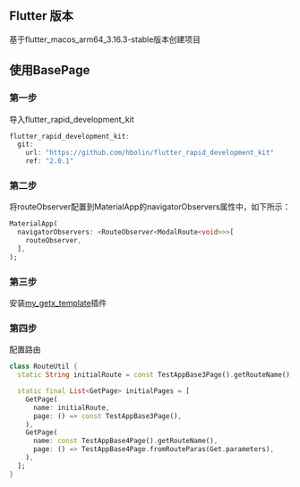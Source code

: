 ## Flutter 版本

基于flutter_macos_arm64_3.16.3-stable版本创建项目

## 使用BasePage

### 第一步

导入flutter_rapid_development_kit

```dart
flutter_rapid_development_kit:
  git:
    url: "https://github.com/hbolin/flutter_rapid_development_kit"
    ref: "2.0.1"
```

### 第二步

将routeObserver配置到MaterialApp的navigatorObservers属性中，如下所示：

```dart
MaterialApp(
  navigatorObservers: <RouteObserver<ModalRoute<void>>>[
    routeObserver,
  ],
);
```

### 第三步

安装[my_getx_template](./资源/my_getx_template-3.0.0.jar)插件

### 第四步

配置路由

```dart
class RouteUtil {
  static String initialRoute = const TestAppBase3Page().getRouteName();

  static final List<GetPage> initialPages = [
    GetPage(
      name: initialRoute,
      page: () => const TestAppBase3Page(),
    ),
    GetPage(
      name: const TestAppBase4Page().getRouteName(),
      page: () => TestAppBase4Page.fromRouteParas(Get.parameters),
    ),
  ];
}
```
